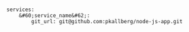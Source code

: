 <!-- layout:code post: building-your-service_git-url -->

```

services:
    &#60;service_name&#62;:
        git_url: git@github.com:pkallberg/node-js-app.git

```
